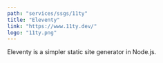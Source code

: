 ```yaml
---
path: "services/ssgs/11ty"
title: "Eleventy"
link: "https://www.11ty.dev/"
logo: "11ty.png"
---
```


Eleventy is a simpler static site generator in Node.js.
